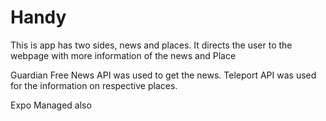 # Handy

This is app has two sides, news and places.
It directs the user to the webpage with more information of the news and Place

Guardian Free News API was used to get the news.
Teleport API was used for the information on respective places.

Expo Managed also
